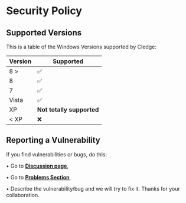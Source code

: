 # Security Policy

## Supported Versions

This is a table of the Windows Versions supported by Cledge:

| Version | Supported          |
| ------- | ------------------ |
|   8 >   | :white_check_mark: |
|    8    | :white_check_mark: |
|    7    | :white_check_mark: |
|  Vista  | :white_check_mark: |
|   XP    | **Not totally supported**                |
| < XP    | :x:                |

## Reporting a Vulnerability

If you find vulnerabilities or bugs, do this:

• Go to **<a href="https://github.com/franzageek/Cledge-Shell/discussions">Discussion page</a>**,

• Go to **<a href="https://github.com/franzageek/Cledge-Shell/discussions/categories/problems">Problems Section</a>**,

• Describe the vulnerability/bug and we will try to fix it.
Thanks for your collaboration.
